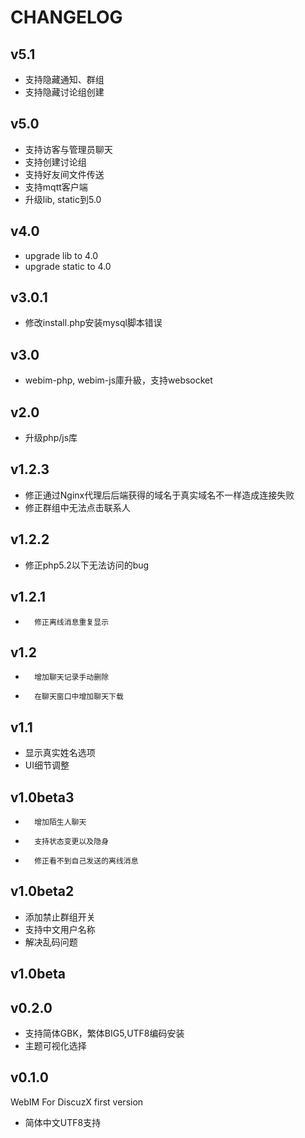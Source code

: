 CHANGELOG
==============================

v5.1
-----------------------------
* 支持隐藏通知、群组
* 支持隐藏讨论组创建

v5.0
-----------------------------
* 支持访客与管理员聊天
* 支持创建讨论组
* 支持好友间文件传送
* 支持mqtt客户端
* 升级lib, static到5.0

v4.0 
-----------------------------
* upgrade lib to 4.0
* upgrade static to 4.0


v3.0.1
-----------------------------
* 修改install.php安装mysql脚本错误 

v3.0
-----------------------------
* webim-php, webim-js庫升級，支持websocket

v2.0
-----------------------------
* 升级php/js库


v1.2.3
-----------------------------
*	修正通过Nginx代理后后端获得的域名于真实域名不一样造成连接失败
*	修正群组中无法点击联系人

v1.2.2
-----------------------------
*	修正php5.2以下无法访问的bug

v1.2.1
-------------------------------
*       修正离线消息重复显示


v1.2
-------------------------------
*       增加聊天记录手动删除
*       在聊天窗口中增加聊天下载

v1.1
-------------------------------
*	显示真实姓名选项
*	UI细节调整


v1.0beta3
-------------------------------
*       增加陌生人聊天
*       支持状态变更以及隐身
*       修正看不到自己发送的离线消息


v1.0beta2
-------------------------------
*	添加禁止群组开关
*	支持中文用户名称
*	解决乱码问题


v1.0beta
-------------------------------


v0.2.0
-------------------------------

*	支持简体GBK，繁体BIG5,UTF8编码安装
*	主题可视化选择


v0.1.0
-------------------------------

WebIM For DiscuzX first version

*	简体中文UTF8支持
